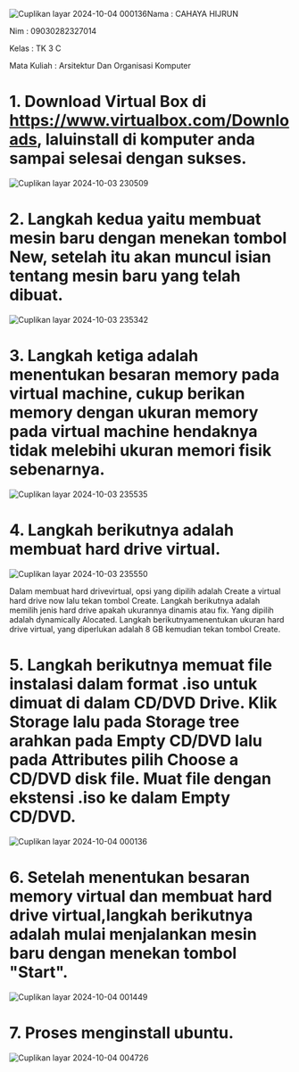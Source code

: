 ![Cuplikan layar 2024-10-04 000136](https://github.com/user-attachments/assets/5ce254cc-394d-4025-968e-c018fc4224e0)Nama : CAHAYA HIJRUN

Nim : 09030282327014

Kelas : TK 3 C

Mata Kuliah : Arsitektur Dan Organisasi Komputer

# 1. Download Virtual Box di https://www.virtualbox.com/Downloads, laluinstall di komputer anda sampai selesai dengan sukses.
![Cuplikan layar 2024-10-03 230509](https://github.com/user-attachments/assets/1cc09634-d850-4f6a-90d8-aa07e22dd4d7)


# 2. Langkah kedua yaitu membuat mesin baru dengan menekan tombol New, setelah itu akan muncul isian tentang mesin baru yang telah dibuat.
![Cuplikan layar 2024-10-03 235342](https://github.com/user-attachments/assets/6a7ac9be-e026-4fdc-8e5f-89520a39b1e1)


# 3. Langkah ketiga adalah menentukan besaran memory pada virtual machine, cukup berikan memory dengan ukuran memory pada virtual machine hendaknya tidak melebihi ukuran memori fisik sebenarnya.
![Cuplikan layar 2024-10-03 235535](https://github.com/user-attachments/assets/4545afef-4621-4b67-922d-51620b0755be)


# 4. Langkah berikutnya adalah membuat hard drive virtual.
![Cuplikan layar 2024-10-03 235550](https://github.com/user-attachments/assets/27b65536-2966-413a-8962-e34be38b2c3d)

Dalam membuat hard drivevirtual, opsi yang dipilih adalah Create a virtual hard drive now lalu tekan tombol Create. Langkah berikutnya adalah memilih jenis hard drive apakah ukurannya dinamis atau fix. Yang dipilih adalah dynamically Alocated. Langkah berikutnyamenentukan ukuran hard drive virtual, yang diperlukan adalah 8 GB kemudian tekan tombol Create.

# 5. Langkah berikutnya memuat file instalasi dalam format .iso untuk dimuat di dalam CD/DVD Drive. Klik Storage lalu pada Storage tree arahkan pada Empty CD/DVD lalu pada Attributes pilih Choose a CD/DVD disk file. Muat file dengan ekstensi .iso ke dalam Empty CD/DVD.
![Cuplikan layar 2024-10-04 000136](https://github.com/user-attachments/assets/b6464bad-f265-4183-bbe2-79b4d097c805)

# 6. Setelah menentukan besaran memory virtual dan membuat hard drive virtual,langkah berikutnya adalah mulai menjalankan mesin baru dengan menekan tombol "Start".
![Cuplikan layar 2024-10-04 001449](https://github.com/user-attachments/assets/3dfa0000-e9f1-4e5f-8c6e-60390ad5db24)

# 7. Proses menginstall ubuntu.
![Cuplikan layar 2024-10-04 004726](https://github.com/user-attachments/assets/b376dc3e-5271-48f3-9609-9bb1811f31ed)

